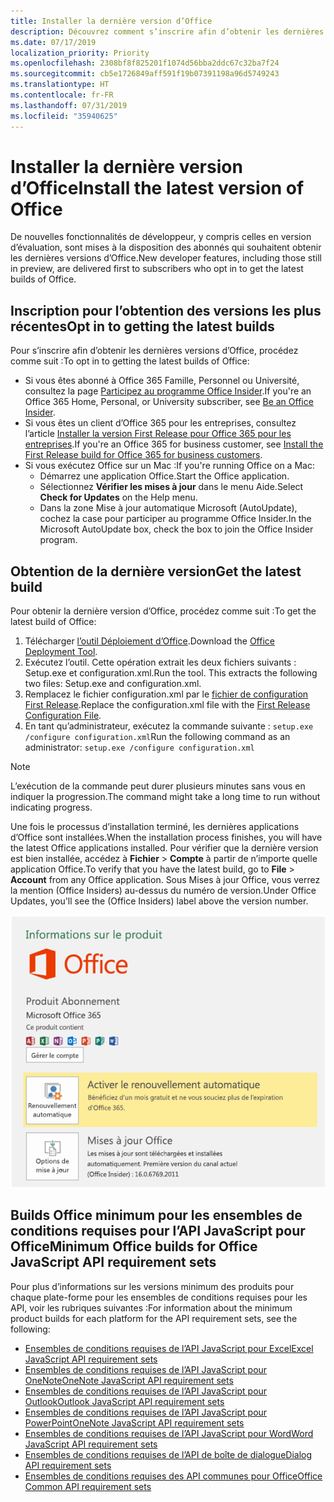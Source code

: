 ```yaml
---
title: Installer la dernière version d’Office
description: Découvrez comment s’inscrire afin d’obtenir les dernières versions d’Office.
ms.date: 07/17/2019
localization_priority: Priority
ms.openlocfilehash: 2308bf8f825201f1074d56bba2ddc67c32ba7f24
ms.sourcegitcommit: cb5e1726849aff591f19b07391198a96d5749243
ms.translationtype: HT
ms.contentlocale: fr-FR
ms.lasthandoff: 07/31/2019
ms.locfileid: "35940625"
---
```

# <a name="install-the-latest-version-of-office"></a><span data-ttu-id="fe8c5-103">Installer la dernière version d’Office</span><span class="sxs-lookup"><span data-stu-id="fe8c5-103">Install the latest version of Office</span></span>

<span data-ttu-id="fe8c5-104">De nouvelles fonctionnalités de développeur, y compris celles en version d’évaluation, sont mises à la disposition des abonnés qui souhaitent obtenir les dernières versions d’Office.</span><span class="sxs-lookup"><span data-stu-id="fe8c5-104">New developer features, including those still in preview, are delivered first to subscribers who opt in to get the latest builds of Office.</span></span>

## <a name="opt-in-to-getting-the-latest-builds"></a><span data-ttu-id="fe8c5-105">Inscription pour l’obtention des versions les plus récentes</span><span class="sxs-lookup"><span data-stu-id="fe8c5-105">Opt in to getting the latest builds</span></span>

<span data-ttu-id="fe8c5-106">Pour s’inscrire afin d’obtenir les dernières versions d’Office, procédez comme suit :</span><span class="sxs-lookup"><span data-stu-id="fe8c5-106">To opt in to getting the latest builds of Office:</span></span>

- <span data-ttu-id="fe8c5-107">Si vous êtes abonné à Office 365 Famille, Personnel ou Université, consultez la page [Participez au programme Office Insider](https://products.office.com/office-insider).</span><span class="sxs-lookup"><span data-stu-id="fe8c5-107">If you're an Office 365 Home, Personal, or University subscriber, see [Be an Office Insider](https://products.office.com/office-insider).</span></span>
- <span data-ttu-id="fe8c5-108">Si vous êtes un client d’Office 365 pour les entreprises, consultez l’article [Installer la version First Release pour Office 365 pour les entreprises](https://support.office.com/article/Install-the-First-Release-build-for-Office-365-for-business-customers-4dd8ba40-73c0-4468-b778-c7b744d03ead).</span><span class="sxs-lookup"><span data-stu-id="fe8c5-108">If you're an Office 365 for business customer, see [Install the First Release build for Office 365 for business customers](https://support.office.com/article/Install-the-First-Release-build-for-Office-365-for-business-customers-4dd8ba40-73c0-4468-b778-c7b744d03ead).</span></span>
- <span data-ttu-id="fe8c5-109">Si vous exécutez Office sur un Mac :</span><span class="sxs-lookup"><span data-stu-id="fe8c5-109">If you're running Office on a Mac:</span></span>
  - <span data-ttu-id="fe8c5-110">Démarrez une application Office.</span><span class="sxs-lookup"><span data-stu-id="fe8c5-110">Start the Office application.</span></span>
  - <span data-ttu-id="fe8c5-111">Sélectionnez **Vérifier les mises à jour** dans le menu Aide.</span><span class="sxs-lookup"><span data-stu-id="fe8c5-111">Select **Check for Updates** on the Help menu.</span></span>
  - <span data-ttu-id="fe8c5-112">Dans la zone Mise à jour automatique Microsoft (AutoUpdate), cochez la case pour participer au programme Office Insider.</span><span class="sxs-lookup"><span data-stu-id="fe8c5-112">In the Microsoft AutoUpdate box, check the box to join the Office Insider program.</span></span>

## <a name="get-the-latest-build"></a><span data-ttu-id="fe8c5-113">Obtention de la dernière version</span><span class="sxs-lookup"><span data-stu-id="fe8c5-113">Get the latest build</span></span>

<span data-ttu-id="fe8c5-114">Pour obtenir la dernière version d’Office, procédez comme suit :</span><span class="sxs-lookup"><span data-stu-id="fe8c5-114">To get the latest build of Office:</span></span>

1. <span data-ttu-id="fe8c5-115">Télécharger [l’outil Déploiement d’Office](https://www.microsoft.com/download/details.aspx?id=49117).</span><span class="sxs-lookup"><span data-stu-id="fe8c5-115">Download the [Office Deployment Tool](https://www.microsoft.com/download/details.aspx?id=49117).</span></span>
2. <span data-ttu-id="fe8c5-p101">Exécutez l’outil. Cette opération extrait les deux fichiers suivants : Setup.exe et configuration.xml.</span><span class="sxs-lookup"><span data-stu-id="fe8c5-p101">Run the tool. This extracts the following two files: Setup.exe and configuration.xml.</span></span>
3. <span data-ttu-id="fe8c5-118">Remplacez le fichier configuration.xml par le [fichier de configuration First Release](https://raw.githubusercontent.com/OfficeDev/Office-Add-in-Commands-Samples/master/Tools/FirstReleaseConfig/configuration.xml).</span><span class="sxs-lookup"><span data-stu-id="fe8c5-118">Replace the configuration.xml file with the [First Release Configuration File](https://raw.githubusercontent.com/OfficeDev/Office-Add-in-Commands-Samples/master/Tools/FirstReleaseConfig/configuration.xml).</span></span>
4. <span data-ttu-id="fe8c5-119">En tant qu’administrateur, exécutez la commande suivante : `setup.exe /configure configuration.xml`</span><span class="sxs-lookup"><span data-stu-id="fe8c5-119">Run the following command as an administrator:  `setup.exe /configure configuration.xml`</span></span>

> [!NOTE]
> <span data-ttu-id="fe8c5-120">L’exécution de la commande peut durer plusieurs minutes sans vous en indiquer la progression.</span><span class="sxs-lookup"><span data-stu-id="fe8c5-120">The command might take a long time to run without indicating progress.</span></span>

<span data-ttu-id="fe8c5-121">Une fois le processus d’installation terminé, les dernières applications d’Office sont installées.</span><span class="sxs-lookup"><span data-stu-id="fe8c5-121">When the installation process finishes, you will have the latest Office applications installed.</span></span> <span data-ttu-id="fe8c5-122">Pour vérifier que la dernière version est bien installée, accédez à **Fichier** > **Compte** à partir de n’importe quelle application Office.</span><span class="sxs-lookup"><span data-stu-id="fe8c5-122">To verify that you have the latest build, go to **File** > **Account** from any Office application.</span></span> <span data-ttu-id="fe8c5-123">Sous Mises à jour Office, vous verrez la mention (Office Insiders) au-dessus du numéro de version.</span><span class="sxs-lookup"><span data-stu-id="fe8c5-123">Under Office Updates, you'll see the (Office Insiders) label above the version number.</span></span>

![Capture d’écran affichant les informations du produit avec la mention Office Insiders](../images/office-insiders.png)

## <a name="minimum-office-builds-for-office-javascript-api-requirement-sets"></a><span data-ttu-id="fe8c5-125">Builds Office minimum pour les ensembles de conditions requises pour l’API JavaScript pour Office</span><span class="sxs-lookup"><span data-stu-id="fe8c5-125">Minimum Office builds for Office JavaScript API requirement sets</span></span>

<span data-ttu-id="fe8c5-126">Pour plus d’informations sur les versions minimum des produits pour chaque plate-forme pour les ensembles de conditions requises pour les API, voir les rubriques suivantes :</span><span class="sxs-lookup"><span data-stu-id="fe8c5-126">For information about the minimum product builds for each platform for the API requirement sets, see the following:</span></span>

- [<span data-ttu-id="fe8c5-127">Ensembles de conditions requises de l’API JavaScript pour Excel</span><span class="sxs-lookup"><span data-stu-id="fe8c5-127">Excel JavaScript API requirement sets</span></span>](/office/dev/add-ins/reference/requirement-sets/excel-api-requirement-sets)
- [<span data-ttu-id="fe8c5-128">Ensembles de conditions requises de l’API JavaScript pour OneNote</span><span class="sxs-lookup"><span data-stu-id="fe8c5-128">OneNote JavaScript API requirement sets</span></span>](/office/dev/add-ins/reference/requirement-sets/onenote-api-requirement-sets)
- [<span data-ttu-id="fe8c5-129">Ensembles de conditions requises de l’API JavaScript pour Outlook</span><span class="sxs-lookup"><span data-stu-id="fe8c5-129">Outlook JavaScript API requirement sets</span></span>](/office/dev/add-ins/reference/requirement-sets/outlook-api-requirement-sets)
- [<span data-ttu-id="fe8c5-130">Ensembles de conditions requises de l’API JavaScript pour PowerPoint</span><span class="sxs-lookup"><span data-stu-id="fe8c5-130">OneNote JavaScript API requirement sets</span></span>](/office/dev/add-ins/reference/requirement-sets/powerpoint-api-requirement-sets)
- [<span data-ttu-id="fe8c5-131">Ensembles de conditions requises de l’API JavaScript pour Word</span><span class="sxs-lookup"><span data-stu-id="fe8c5-131">Word JavaScript API requirement sets</span></span>](/office/dev/add-ins/reference/requirement-sets/word-api-requirement-sets)
- [<span data-ttu-id="fe8c5-132">Ensembles de conditions requises de l’API de boîte de dialogue</span><span class="sxs-lookup"><span data-stu-id="fe8c5-132">Dialog API requirement sets</span></span>](/office/dev/add-ins/reference/requirement-sets/dialog-api-requirement-sets)
- [<span data-ttu-id="fe8c5-133">Ensembles de conditions requises des API communes pour Office</span><span class="sxs-lookup"><span data-stu-id="fe8c5-133">Office Common API requirement sets</span></span>](/office/dev/add-ins/reference/requirement-sets/office-add-in-requirement-sets)
